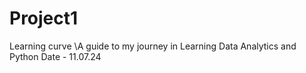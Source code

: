 # Project1
Learning curve
\\A guide to my journey in Learning Data Analytics and Python
Date - 11.07.24
